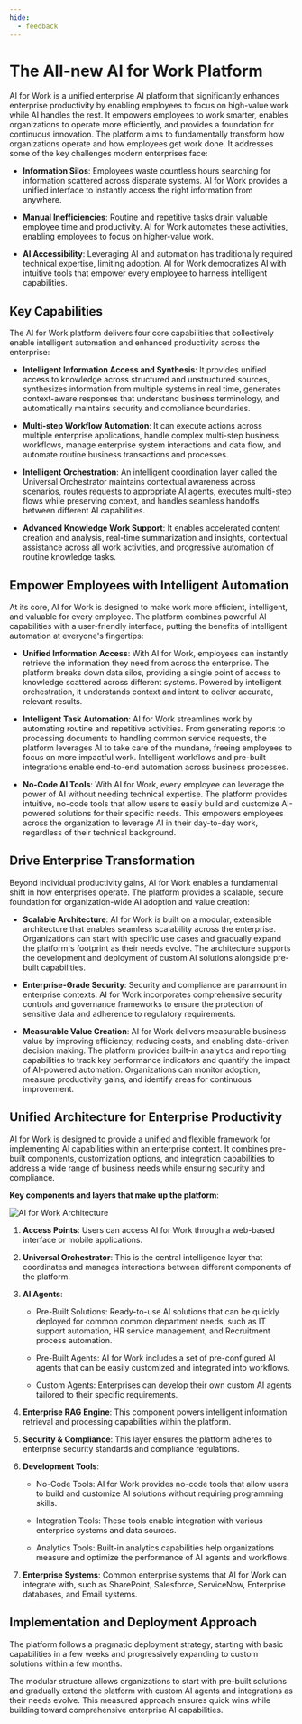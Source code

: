 ```yaml
---
hide:
  - feedback
---
```


# The All-new AI for Work Platform

AI for Work is a unified enterprise AI platform that significantly enhances enterprise productivity by enabling employees to focus on high-value work while AI handles the rest. It empowers employees to work smarter, enables organizations to operate more efficiently, and provides a foundation for continuous innovation. The platform aims to fundamentally transform how organizations operate and how employees get work done. It addresses some of the key challenges modern enterprises face:

* **Information Silos**: Employees waste countless hours searching for information scattered across disparate systems. AI for Work provides a unified interface to instantly access the right information from anywhere.   
    
* **Manual Inefficiencies**: Routine and repetitive tasks drain valuable employee time and productivity. AI for Work automates these activities, enabling employees to focus on higher-value work.   
    
* **AI Accessibility**: Leveraging AI and automation has traditionally required technical expertise, limiting adoption. AI for Work democratizes AI with intuitive tools that empower every employee to harness intelligent capabilities.  

## Key Capabilities

The AI for Work platform delivers four core capabilities that collectively enable intelligent automation and enhanced productivity across the enterprise:

* **Intelligent Information Access and Synthesis**: It provides unified access to knowledge across structured and unstructured sources, synthesizes information from multiple systems in real time, generates context-aware responses that understand business terminology, and automatically maintains security and compliance boundaries.

* **Multi-step Workflow Automation**: It can execute actions across multiple enterprise applications, handle complex multi-step business workflows, manage enterprise system interactions and data flow, and automate routine business transactions and processes.

* **Intelligent Orchestration**: An intelligent coordination layer called the Universal Orchestrator maintains contextual awareness across scenarios, routes requests to appropriate AI agents, executes multi-step flows while preserving context, and handles seamless handoffs between different AI capabilities.

* **Advanced Knowledge Work Support**: It enables accelerated content creation and analysis, real-time summarization and insights, contextual assistance across all work activities, and progressive automation of routine knowledge tasks.

## Empower Employees with Intelligent Automation

At its core, AI for Work is designed to make work more efficient, intelligent, and valuable for every employee. The platform combines powerful AI capabilities with a user-friendly interface, putting the benefits of intelligent automation at everyone's fingertips:

* **Unified Information Access**: With AI for Work, employees can instantly retrieve the information they need from across the enterprise. The platform breaks down data silos, providing a single point of access to knowledge scattered across different systems. Powered by intelligent orchestration, it understands context and intent to deliver accurate, relevant results.  

* **Intelligent Task Automation**: AI for Work streamlines work by automating routine and repetitive activities. From generating reports to processing documents to handling common service requests, the platform leverages AI to take care of the mundane, freeing employees to focus on more impactful work. Intelligent workflows and pre-built integrations enable end-to-end automation across business processes.  

* **No-Code AI Tools**: With AI for Work, every employee can leverage the power of AI without needing technical expertise. The platform provides intuitive, no-code tools that allow users to easily build and customize AI-powered solutions for their specific needs. This empowers employees across the organization to leverage AI in their day-to-day work, regardless of their technical background.  

## Drive Enterprise Transformation

Beyond individual productivity gains, AI for Work enables a fundamental shift in how enterprises operate. The platform provides a scalable, secure foundation for organization-wide AI adoption and value creation:

* **Scalable Architecture**: AI for Work is built on a modular, extensible architecture that enables seamless scalability across the enterprise. Organizations can start with specific use cases and gradually expand the platform's footprint as their needs evolve. The architecture supports the development and deployment of custom AI solutions alongside pre-built capabilities.

* **Enterprise-Grade Security**: Security and compliance are paramount in enterprise contexts. AI for Work incorporates comprehensive security controls and governance frameworks to ensure the protection of sensitive data and adherence to regulatory requirements.    

* **Measurable Value Creation**: AI for Work delivers measurable business value by improving efficiency, reducing costs, and enabling data-driven decision making. The platform provides built-in analytics and reporting capabilities to track key performance indicators and quantify the impact of AI-powered automation. Organizations can monitor adoption, measure productivity gains, and identify areas for continuous improvement.

## Unified Architecture for Enterprise Productivity

AI for Work is designed to provide a unified and flexible framework for implementing AI capabilities within an enterprise context. It combines pre-built components, customization options, and integration capabilities to address a wide range of business needs while ensuring security and compliance.

**Key components and layers that make up the platform**:

<img src="../images/ai-for-work-architecture-diagram.svg" alt="AI for Work Architecture" title="AI for Work Architecture" style="border: 0px solid gray; zoom:100%;">


1. **Access Points**: Users can access AI for Work through a web-based interface or mobile applications.   
    
2. **Universal Orchestrator**: This is the central intelligence layer that coordinates and manages interactions between different components of the platform.    
    
3. **AI Agents**:

    * Pre-Built Solutions: Ready-to-use AI solutions that can be quickly deployed for common common department needs, such as IT support automation, HR service management, and Recruitment process automation.
    
    * Pre-Built Agents: AI for Work includes a set of pre-configured AI agents that can be easily customized and integrated into workflows.
    
    * Custom Agents: Enterprises can develop their own custom AI agents tailored to their specific requirements.       

4. **Enterprise RAG Engine**: This component powers intelligent information retrieval and processing capabilities within the platform.
        
5. **Security & Compliance**: This layer ensures the platform adheres to enterprise security standards and compliance regulations.  
    
6. **Development Tools**: 

    * No-Code Tools: AI for Work provides no-code tools that allow users to build and customize AI solutions without requiring programming skills.
    
    * Integration Tools: These tools enable integration with various enterprise systems and data sources.
    
    * Analytics Tools: Built-in analytics capabilities help organizations measure and optimize the performance of AI agents and workflows.   

7. **Enterprise Systems**: Common enterprise systems that AI for Work can integrate with, such as SharePoint, Salesforce, ServiceNow, Enterprise databases, and Email systems.

## Implementation and Deployment Approach

The platform follows a pragmatic deployment strategy, starting with basic capabilities in a few weeks and progressively expanding to custom solutions within a few months. 

The modular structure allows organizations to start with pre-built solutions and gradually extend the platform with custom AI agents and integrations as their needs evolve. This measured approach ensures quick wins while building toward comprehensive enterprise AI capabilities.
